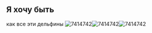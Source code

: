 ## Я хочу быть
как все эти дельфины 
![7414742](https://github.com/user-attachments/assets/13374013-5be3-4877-b93f-5e7f9cb2eee2)![7414742](https://github.com/user-attachments/assets/f10a8869-946c-45dc-830f-5c0b79909428)![7414742](https://github.com/user-attachments/assets/06293c90-611a-48fa-897d-cdb1ff2027f4)




<!--
**coddestroyer/coddestroyer** is a ✨ _special_ ✨ repository because its `README.md` (this file) appears on your GitHub profile.

Here are some ideas to get you started:

- 🔭 I’m currently working on ...
- 🌱 I’m currently learning ...
- 👯 I’m looking to collaborate on ...
- 🤔 I’m looking for help with ...
- 💬 Ask me about ...
- 📫 How to reach me: ...
- 😄 Pronouns: ...
- ⚡ Fun fact: ...
-->
